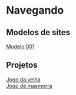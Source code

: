 # Navegando

## Modelos de sites
<a href="https://rgmenezes.github.io/Repositorio-de-teste/Modelos%20de%20sites/Modelo%20001/" hreflang="pt-br">Modelo 001</a>

## Projetos
<a href="https://rgmenezes.github.io/Repositorio-de-teste/Projetos/jogo%20da%20velha/" hreflang="pt-br">Jogo da velha</a>  
<a href="https://rgmenezes.github.io/Repositorio-de-teste/Projetos/Game%20de%20masmorra/" hreflang="pt-br">Jogo de masmorra</a>
